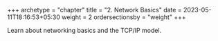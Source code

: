 +++
archetype = "chapter"
title = "2. Network Basics"
date = 2023-05-11T18:16:53+05:30
weight = 2
ordersectionsby = "weight"
+++

Learn about networking basics and the TCP/IP model.